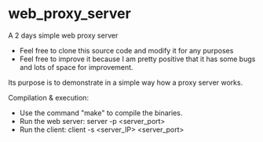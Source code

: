 # web_proxy_server
A 2 days simple web proxy server

* Feel free to clone this source code and modify it for any purposes
* Feel free to improve it because I am pretty positive that it has some bugs and lots of space for improvement.

Its purpose is to demonstrate in a simple way how a proxy server works.

Compilation & execution:

- Use the command "make" to compile the binaries.
- Run the web server: server -p <server_port>
- Run the client: client -s <server_IP> <server_port>
